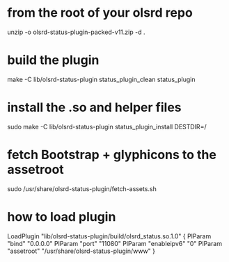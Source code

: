 # from the root of your olsrd repo
unzip -o olsrd-status-plugin-packed-v11.zip -d .

# build the plugin
make -C lib/olsrd-status-plugin status_plugin_clean status_plugin

# install the .so and helper files
sudo make -C lib/olsrd-status-plugin status_plugin_install DESTDIR=/

# fetch Bootstrap + glyphicons to the assetroot
sudo /usr/share/olsrd-status-plugin/fetch-assets.sh


# how to load plugin
LoadPlugin "lib/olsrd-status-plugin/build/olsrd_status.so.1.0"
{
    PlParam "bind"       "0.0.0.0"
    PlParam "port"       "11080"
    PlParam "enableipv6" "0"
    PlParam "assetroot"  "/usr/share/olsrd-status-plugin/www"
}
